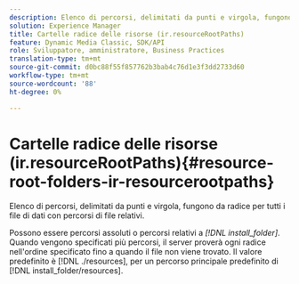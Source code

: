 ```yaml
---
description: Elenco di percorsi, delimitati da punti e virgola, fungono da radice per tutti i file di dati con percorsi di file relativi.
solution: Experience Manager
title: Cartelle radice delle risorse (ir.resourceRootPaths)
feature: Dynamic Media Classic, SDK/API
role: Sviluppatore, amministratore, Business Practices
translation-type: tm+mt
source-git-commit: d0bc88f55f857762b3bab4c76d1e3f3dd2733d60
workflow-type: tm+mt
source-wordcount: '88'
ht-degree: 0%

---
```



# Cartelle radice delle risorse (ir.resourceRootPaths){#resource-root-folders-ir-resourcerootpaths}

Elenco di percorsi, delimitati da punti e virgola, fungono da radice per tutti i file di dati con percorsi di file relativi.

Possono essere percorsi assoluti o percorsi relativi a *[!DNL install_folder]*. Quando vengono specificati più percorsi, il server proverà ogni radice nell&#39;ordine specificato fino a quando il file non viene trovato. Il valore predefinito è [!DNL ./resources], per un percorso principale predefinito di [!DNL install_folder/resources].
